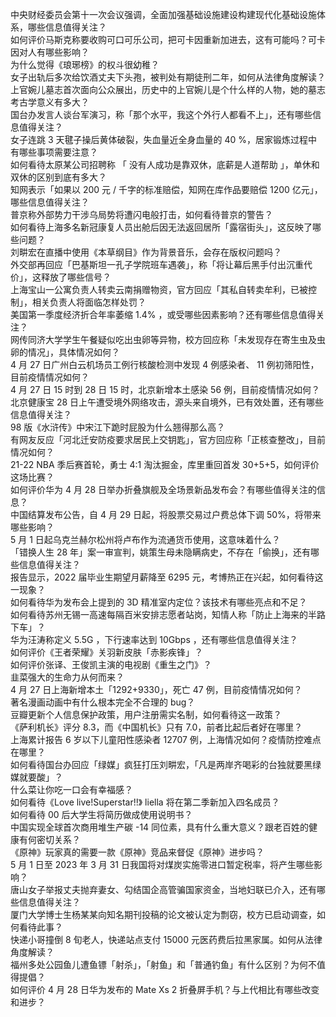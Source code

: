 中央财经委员会第十一次会议强调，全面加强基础设施建设构建现代化基础设施体系，哪些信息值得关注？  
如何评价马斯克称要收购可口可乐公司，把可卡因重新加进去，这有可能吗？可卡因对人有哪些影响？  
为什么觉得《琅琊榜》的权斗很幼稚？  
女子出轨后多次给饮酒丈夫下头孢，被判处有期徒刑二年，如何从法律角度解读？  
上官婉儿墓志首次面向公众展出，历史中的上官婉儿是个什么样的人物，她的墓志考古学意义有多大？  
国台办发言人谈台军演习，称「那个水平，我这个外行人都看不上」，还有哪些信息值得关注？  
女子连跳 3 天毽子操后黄体破裂，失血量近全身血量的 40 %，居家锻炼过程中有哪些事项需要注意？  
如何看待太原某公司招聘称 「 没有人成功是靠双休，底薪是人道帮助 」，单休和双休的区别到底有多大？  
知网表示「如果以 200 元 / 千字的标准赔偿，知网在库作品要赔偿 1200 亿元」，哪些信息值得关注？  
普京称外部势力干涉乌局势将遭闪电般打击，如何看待普京的警告？  
如何看待上海多名新冠康复人员出舱后因无法返回居所「露宿街头」，这反映了哪些问题？  
刘畊宏在直播中使用《本草纲目》作为背景音乐，会存在版权问题吗？  
外交部再回应「巴基斯坦一孔子学院班车遇袭」，称「将让幕后黑手付出沉重代价」，这释放了哪些信号？  
上海宝山一公寓负责人转卖云南捐赠物资，官方回应「其私自转卖牟利，已被控制」，相关负责人将面临怎样处罚？  
美国第一季度经济折合年率萎缩 1.4% ，或受哪些因素影响？还有哪些信息值得关注？  
网传同济大学学生午餐疑似吃出虫卵等异物，校方回应称「未发现存在寄生虫及虫卵的情况」，具体情况如何？  
4 月 27 日广州白云机场员工例行核酸检测中发现 4 例感染者、 11 例初筛阳性，目前疫情情况如何？  
4 月 27 日 15 时到 28 日 15 时，北京新增本土感染 56 例，目前疫情情况如何？  
北京健康宝 28 日上午遭受境外网络攻击，源头来自境外，已有效处置，还有哪些信息值得关注？  
98 版《水浒传》中宋江下跪时屁股为什么翘得那么高？  
有网友反应「河北迁安防疫要求居民上交钥匙」，官方回应称「正核查整改」，目前情况如何？  
21-22 NBA 季后赛首轮，勇士 4:1 淘汰掘金，库里重回首发 30+5+5，如何评价这场比赛？  
如何评价华为 4 月 28 日举办折叠旗舰及全场景新品发布会？有哪些值得关注的信息？  
中国结算发布公告，自 4 月 29 日起，将股票交易过户费总体下调 50%，将带来哪些影响？  
5 月 1 日起乌克兰赫尔松州将卢布作为流通货币使用，这意味着什么？  
「错换人生 28 年」案一审宣判，姚策生母未隐瞒病史，不存在「偷换」，还有哪些信息值得关注？  
报告显示，2022 届毕业生期望月薪降至 6295 元，考博热正在兴起，如何看待这一现象？  
如何看待华为发布会上提到的 3D 精准室内定位？该技术有哪些亮点和不足？  
如何看待苏州无锡一高速每隔百米安排志愿者站岗，知情人称「防止上海来的半路下车」？  
华为汪涛称定义 5.5G ，下行速率达到 10Gbps ，还有哪些信息值得关注？  
如何评价《王者荣耀》关羽新皮肤「赤影疾锋」？  
如何评价张译、王俊凯主演的电视剧《重生之门》？  
韭菜强大的生命力从何而来？  
4 月 27 日上海新增本土「1292+9330」，死亡 47 例，目前疫情情况如何？  
著名漫画动画中有什么根本完全不合理的 bug？  
豆瓣更新个人信息保护政策，用户注册需实名制，如何看待这一政策？  
《萨利机长》评分 8.3，而《中国机长》只有 7.0，前者比起后者好在哪里？  
上海累计报告 6 岁以下儿童阳性感染者 12707 例，上海情况如何？疫情防控难点在哪里？  
如何看待国台办回应「绿媒」疯狂打压刘畊宏，「凡是两岸齐喝彩的台独就要黑绿媒就要酸」？  
什么菜让你吃一口会有幸福感？  
如何看待《Love live!Superstar!!》 liella 将在第二季新加入四名成员？  
如何看待 00 后大学生将简历做成使用说明书？  
中国实现全球首次商用堆生产碳 -14 同位素，具有什么重大意义？跟老百姓的健康有何密切关系？  
《原神》玩家真的需要一款《原神》竞品来督促《原神》进步吗？  
5 月 1 日至 2023 年 3 月 31 日我国将对煤炭实施零进口暂定税率，将产生哪些影响？  
唐山女子举报丈夫抛弃妻女、勾结国企高管骗国家资金，当地妇联已介入，还有哪些信息值得关注？  
厦门大学博士生杨某某向知名期刊投稿的论文被认定为剽窃，校方已启动调查，如何看待此事？  
快递小哥撞倒 8 旬老人，快递站点支付 15000 元医药费后拉黑家属。如何从法律角度解读？  
福州多处公园鱼儿遭鱼镖「射杀」，「射鱼」和「普通钓鱼」有什么区别？为何不值得提倡？  
如何评价 4 月 28 日华为发布的 Mate Xs 2 折叠屏手机？与上代相比有哪些改变和进步？  
